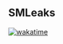 ## SMLeaks
[![wakatime](https://wakatime.com/badge/github/TurboBiscuit/smleaks.svg)](https://wakatime.com/badge/github/TurboBiscuit/smleaks)